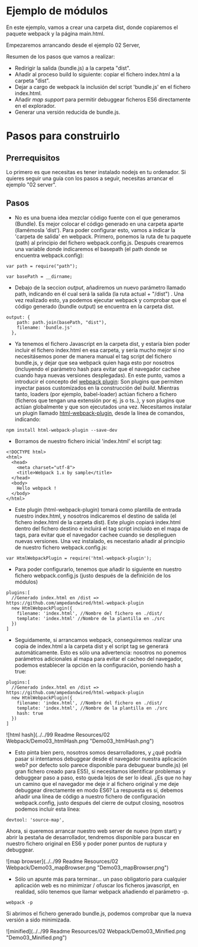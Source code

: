 # Ejemplo de módulos

En este ejemplo, vamos a crear una carpeta dist, donde copiaremos el paquete webpack y la página main.html.

Empezaremos arrancando desde el ejemplo 02 Server,

Resumen de los pasos que vamos a realizar:
 - Redirigir la salida (bundle.js) a la carpeta "dist".
 - Añadir al proceso build lo siguiente: copiar el fichero index.html a la carpeta "dist".
 - Dejar a cargo de webpack la inclusión del script 'bundle.js' en el fichero index.html.
 - Añadir *map support* para permitir debuggear ficheros ES6 directamente en el explorador.
 - Generar una versión reducida de bundle.js.


# Pasos para construirlo

## Prerrequisitos  

Lo primero es que necesitas es tener instalado nodejs en tu ordenador. Si quieres seguir una guía con los pasos a seguir, necesitas arrancar el ejemplo "02 server".

## Pasos  

- No es una buena idea mezclar código fuente con el que generamos (Bundle). Es mejor colocar el código generado en una carpeta aparte (llamémosla 'dist'). Para poder configurar esto, vamos a indicar la 'carpeta de salida' en webpack. Primero, ponemos la ruta de tu paquete (path) al principio del fichero webpack.config.js. Después crearemos una variable donde indicaremos el basepath (el path donde se encuentra webpack.config):

````
var path = require("path");

var basePath = __dirname;
````

- Debajo de la seccion *output*, añadiremos un nuevo parámetro llamado path, indicando en él cual será la salida (la ruta actual + "/dist") . Una vez realizado esto, ya podemos ejecutar webpack y comprobar que el código generado (bundle output) se encuentra en la carpeta dist.

````
output: {
    path: path.join(basePath, "dist"),
    filename: 'bundle.js'
  },
````

- Ya tenemos el fichero Javascript en la carpeta dist, y estaría bien poder incluir el fichero index.html en esa carpeta, y sería mucho mejor si no necesitásemos poner de manera manual el tag script del fichero bundle.js, y dejar que sea webpack quien haga esto por nosotros (incluyendo el parámetro hash para evitar que el navegador cachee cuando haya nuevas versiones desplegadas). En este punto, vamos a introducir el concepto del [webpack plugin](https://webpack.github.io/docs/plugins.html): Son plugins que permiten inyectar pasos customizados en la construcción del *build*. Mientras tanto, loaders (por ejemplo, babel-loader) actúan fichero a fichero (ficheros que tengan una extensión por ej. js o ts..), y son plugins que actúan globalmente y que son ejecutados una vez. Necesitamos instalar un plugin llamado [html-webpack-plugin](https://github.com/ampedandwired/html-webpack-plugin), desde la línea de comandos, indicando:

````
npm install html-webpack-plugin --save-dev
````

- Borramos de nuestro fichero inicial 'index.html' el script tag:

````
<!DOCTYPE html>
<html>
  <head>
    <meta charset="utf-8">
    <title>Webpack 1.x by sample</title>   
  </head>
  <body>
    Hello webpack !
  </body>
</html>
````

- Este plugin (html-webpack-plugin) tomará como plantilla de entrada nuestro index.html, y nosotros indicaremos el destino de salida (el fichero index.html de la carpeta dist). Este plugin copiará index.html dentro del fichero destino e incluirá el tag script incluido en el mapa de tags, para evitar que el navegador cachee cuando se desplieguen nuevas versiones. Una vez instalado, es necestario añadir al principio de nuestro fichero webpack.config.js:

````
var HtmlWebpackPlugin = require('html-webpack-plugin');
````

- Para poder configurarlo, tenemos que añadir lo siguiente en nuestro fichero webpack.config.js (justo después de la definición de los módulos)

````
plugins:[
  //Generado index.html en /dist => https://github.com/ampedandwired/html-webpack-plugin
  new HtmlWebpackPlugin({
    filename: 'index.html', //Nombre del fichero en ./dist/
    template: 'index.html' //Nombre de la plantilla en ./src
  })
]
````


- Seguidamente, si arrancamos webpack, conseguiremos realizar una copia de index.html a la carpeta dist y el script tag se generará automáticamente. Esto es sólo una advertencia: nosotros no ponemos parámetros adicionales al mapa para evitar el cacheo del navegador, podemos establecer la opción en la configuración, poniendo hash a true:

````
plugins:[
  //Generado index.html en /dist => https://github.com/ampedandwired/html-webpack-plugin
  new HtmlWebpackPlugin({
    filename: 'index.html', //Nombre del fichero en ./dist/
    template: 'index.html', //Nombre de la plantilla en ./src
    hash: true			
  })
]
````

![html hash](../../99 Readme Resources/02 Webpack/Demo03_htmlHash.png "Demo03_htmlHash.png")


- Esto pinta bien pero, nosotros somos desarrolladores, y ¿qué podría pasar si intentamos debuggear desde el navegador nuestra aplicación web? por defecto solo parece disponible para debuguear bundle.js) (el gran fichero creado para ES5),  si necesitamos identificar problemas y debuggear paso a paso, esto queda lejos de ser lo ideal. ¿Es que no hay un camino que el navegador me deje ir al fichero original y me deje debuggear directamente en modo ES6? La respuesta es sí, debemos añadir una línea de código a nuestro fichero de configuración webpack.config, justo después del cierre de output closing, nosotros podemos incluir esta línea:

````
devtool: 'source-map',
````
Ahora, si queremos arrancar nuestro web server de nuevo (npm start) y abrir la pestaña de desarrollador, tendremos disponible para buscar en nuestro fichero original en ES6 y poder poner puntos de ruptura y debuggear.

![map browser](../../99 Readme Resources/02 Webpack/Demo03_mapBrowser.png "Demo03_mapBrowser.png")

-  Sólo un apunte más para terminar... un paso obligatorio para cualquier aplicación web es no minimizar / ofuscar los ficheros javascript, en realidad, sólo tenemos que llamar webpack añadiendo el parámetro -p.

````
webpack -p
````

Si abrimos el fichero generado bundle.js, podemos comprobar que la nueva versión a sido minimizada.

![minified](../../99 Readme Resources/02 Webpack/Demo03_Minified.png "Demo03_Minified.png")
